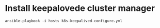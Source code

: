 # Install keepalovede cluster manager

```
ansible-playbook -i hosts k8s-keepalived-configure.yml
```
